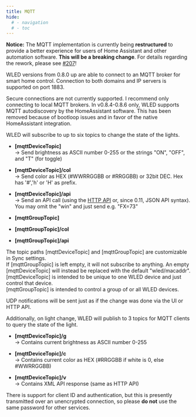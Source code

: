 ```yaml
---
title: MQTT
hide:
  # - navigation
  # - toc
---
```


**Notice:** The MQTT implementation is currently being **restructured** to provide a better experience for users of Home Assistant and other automation software. **This will be a breaking change**. For details regarding the rework, please see [#207](https://github.com/Aircoookie/WLED/issues/207)!

WLED versions from 0.8.0 up are able to connect to an MQTT broker for smart home control.
Connection to both domains and IP servers is supported on port 1883.

Secure connections are not currently supported. I recommend only connecting to local MQTT brokers.
In v0.8.4-0.8.6 only, WLED supports MQTT autodiscovery by the HomeAssistant software. This has been removed because of bootloop issues and in favor of the native HomeAssistant integration.

WLED will subscribe to up to six topics to change the state of the lights.

- **[mqttDeviceTopic]**\
  -> Send brightness as ASCII number 0-255 or the strings "ON", "OFF", and "T" (for toggle)
- **[mqttDeviceTopic]/col**\
  -> Send color as HEX (#WWRRGGBB or #RRGGBB) or 32bit DEC. Hex has '#','h' or 'H' as prefix.
- **[mqttDeviceTopic]/api**\
  -> Send an API call (using the [HTTP API](https://github.com/Aircoookie/WLED/wiki/HTTP-request-API) or, since 0.11, JSON API syntax). You may omit the "win" and just send e.g. "FX=73"

- **[mqttGroupTopic]**  
- **[mqttGroupTopic]/col**  
- **[mqttGroupTopic]/api**

The topic paths [mqttDeviceTopic] and [mqttGroupTopic] are customizable in Sync settings.  
If [mqttGroupTopic] is left empty, it will not subscribe to anything. An empty [mqttDeviceTopic] will instead be replaced with the default "wled/macaddr".  
[mqttDeviceTopic] is intended to be unique to one WLED device and just control that device.  
[mqttGroupTopic] is intended to control a group of or all WLED devices. 

UDP notifications will be sent just as if the change was done via the UI or HTTP API.

Additionally, on light change, WLED will publish to 3 topics for MQTT clients to query the state of the light.

- **[mqttDeviceTopic]/g**\
  -> Contains current brightness as ASCII number 0-255

- **[mqttDeviceTopic]/c**\
  -> Contains current color as HEX (#RRGGBB if white is 0, else #WWRRGGBB)

- **[mqttDeviceTopic]/v**\
  -> Contains XML API response (same as HTTP API)

There is support for client ID and authentication, but this is presently transmitted over an unencrypted connection, so please **do not** use the same password for other services.